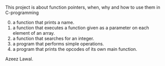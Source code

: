 This project is about function pointers, when, why and how to use them in C-programming
 
0. a function that prints a name.
1. a function that executes a function given as a parameter on each element of an array.
2.  a function that searches for an integer.
3. a program that performs simple operations.
4. a program that prints the opcodes of its own main function.

Azeez Lawal.